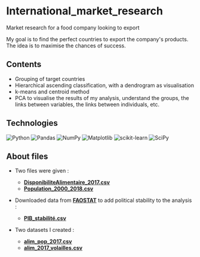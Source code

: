 # International_market_research
Market research for a food company looking to export

My goal is to find the perfect countries to export the company's products. The idea is to maximise the chances of success.

## Contents

- Grouping of target countries
- Hierarchical ascending classification, with a dendrogram as visualisation
- k-means and centroid method
- PCA to visualise the results of my analysis, understand the groups, the links between variables, the links between individuals, etc.

## Technologies
![Python](https://img.shields.io/badge/python-3670A0?style=for-the-badge&logo=python&logoColor=ffdd54)
![Pandas](https://img.shields.io/badge/pandas-%23150458.svg?style=for-the-badge&logo=pandas&logoColor=white)
![NumPy](https://img.shields.io/badge/numpy-%23013243.svg?style=for-the-badge&logo=numpy&logoColor=white)
![Matplotlib](https://img.shields.io/badge/Matplotlib-%23ffffff.svg?style=for-the-badge&logo=Matplotlib&logoColor=black)
![scikit-learn](https://img.shields.io/badge/scikit--learn-%23F7931E.svg?style=for-the-badge&logo=scikit-learn&logoColor=white)
![SciPy](https://img.shields.io/badge/SciPy-%230C55A5.svg?style=for-the-badge&logo=scipy&logoColor=%white)

## About files

- Two files were given :
  * **[DisponibiliteAlimentaire_2017.csv](https://github.com/Antonbrg/International_market_research/blob/main/data/DiponibiliteAlimentaire_2017.csv)**
  * **[Population_2000_2018.csv](https://github.com/Antonbrg/International_market_research/blob/main/data/Population_2000_2018.csv)**
 
- Downloaded data from **[FAOSTAT](https://www.fao.org/faostat/fr/#data)** to add political stability to the analysis :
  * **[PIB_stabilité.csv](https://github.com/Antonbrg/International_market_research/blob/main/data/PIB_stabilit%C3%A9.csv)**
 
- Two datasets I created :
  * **[alim_pop_2017.csv](https://github.com/Antonbrg/International_market_research/blob/main/data/alim_pop_2017.csv)**
  * **[alim_2017_volailles.csv](https://github.com/Antonbrg/International_market_research/blob/main/data/alim_2017_volailles.csv)**
